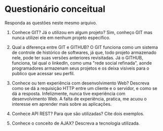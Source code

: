 # Questionário conceitual

Responda as questões neste mesmo arquivo.

1. Conhece GIT? Já o utilizou em algum projeto?
  Sim, conheço GIT mas nunca utilizei ele em nenhum projeto especifico.

2. Qual a diferença entre GIT e GITHUB?
  O GIT funciona como um sistema de controle de histórico de softwares, já que, todo projeto armazenado nele, pode ter suas versões anteriores revisitadas. Já o GITHUB, funciona, tal qual o linkedIn, como uma "rede social refinada", aonde programadores armazenam seus projetos e os deixa visiveis para o publico que acessar seu perfil.

3. Conhece ou tem experiência com desenvolvimento Web? Descreva como se dá a requisição HTTP entre um cliente e o servidor, e como se dá a resposta.
  Infelizmente, nunca tive experiência com desenvolvimento Web. A falta de experiência, pratica, me acuou o interesse em aprender mais sobre as aplicações.

4. Conhece API REST? Para que são utilizadas? Cite dois exemplos.
  

5. Conhece o conceito de AJAX? Descreva a tecnologia utilizada.
